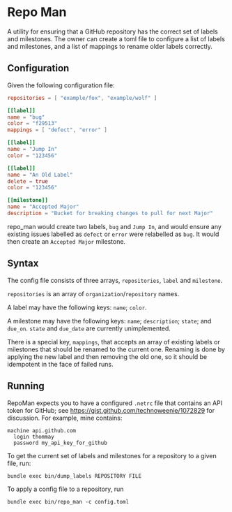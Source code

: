 Repo Man
============

A utility for ensuring that a GitHub repository has the correct set of
labels and milestones.
The owner can create a toml file to configure a list of labels and
milestones, and a list of mappings to rename older labels correctly.

Configuration
--------------

Given the following configuration file:

```toml
repositories = [ "example/fox", "example/wolf" ]

[[label]]
name = "bug"
color = "f29513"
mappings = [ "defect", "error" ]

[[label]]
name = "Jump In"
color = "123456"

[[label]]
name = "An Old Label"
delete = true
color = "123456"

[[milestone]]
name = "Accepted Major"
description = "Bucket for breaking changes to pull for next Major"
```

repo_man would create two labels, `bug` and `Jump In`, and would ensure
any existing issues labelled as `defect` or `error` were relabelled as
`bug`. It would then create an `Accepted Major` milestone.

Syntax
------

The config file consists of three arrays, `repositories`, `label` and `milestone`.

`repositories` is an array of `organization`/`repository` names.

A label may have the following keys: `name`; `color`.

A milestone may have the following keys: `name`; `description`; `state`;
and `due_on`. `state` and `due_date` are currently unimplemented.

There is a special key, `mappings`, that accepts an array of existing
labels or milestones that should be renamed to the current one. Renaming
is done by applying the new label and then removing the old one, so it
should be idempotent in the face of failed runs.

Running
--------

RepoMan expects you to have a configured `.netrc` file that contains an
API token for GitHub; see https://gist.github.com/technoweenie/1072829
for discussion. For example, mine contains:

```
machine api.github.com
  login thommay
  password my_api_key_for_github
```

To get the current set of labels and milestones for a repository to a
given file, run:
```
bundle exec bin/dump_labels REPOSITORY FILE
```

To apply a config file to a repository, run
```
bundle exec bin/repo_man -c config.toml
```
